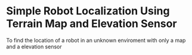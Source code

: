 # Simple Robot Localization Using Terrain Map and Elevation Sensor
To find the location of a robot in an unknown enviroment with only a map and a elevation sensor
